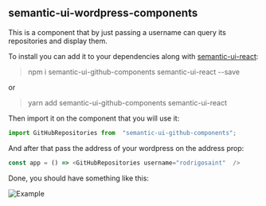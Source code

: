 ## semantic-ui-wordpress-components

This is a component that by just passing a username can query its repositories and display them.

To install you can add it to your dependencies along with [semantic-ui-react](https://react.semantic-ui.com/introduction):

> npm i semantic-ui-github-components semantic-ui-react --save
 
or
> yarn add semantic-ui-github-components semantic-ui-react

Then import it on the component that you will use it:

```javascript
import GitHubRepositories from  "semantic-ui-github-components";
```
And after that pass the address of your wordpress on the address prop:
```javascript
const app = () => <GitHubRepositories username="rodrigosaint"  />
```
Done, you should have something like this:

![Example](https://i.imgur.com/WavuFck.png)